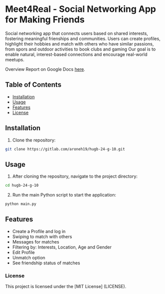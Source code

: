 # Meet4Real - Social Networking App for Making Friends

Social networking app that connects users based on shared interests, fostering meaningful frienships and communities.
Users can create profiles, highlight their hobbies and match with others who have similar passions, from spors and outdoor activities to book clubs and gaming
Our goal is to enable natural, interest-based connections and encourage real-world meetups.

Overview Report on Google Docs [here](https://docs.google.com/document/d/152uOSO3HXaR_VH70s5MGvPoHjmaE9rNMEzw18Dn9ckw/edit?usp=sharing).

## Table of Contents
- [Installation](#installation)
- [Usage](#usage)
- [Features](#features)
- [License](#license)

## Installation
1. Clone the repository:
```bash
git clone https://gitlab.com/aroneh19/hugb-24-g-10.git
```

## Usage
1. After cloning the repository, navigate to the project directory:
```bash
cd hugb-24-g-10
```
2. Run the main Python script to start the application:
```bash
python main.py
```

## Features

- Create a Profile and log in
- Swiping to match with others
- Messages for matches
- Filtering by: Interests, Location, Age and Gender
- Edit Profile
- Unmatch option
- See friendship status of matches

### License
This project is licensed under the [MIT License] (LICENSE).